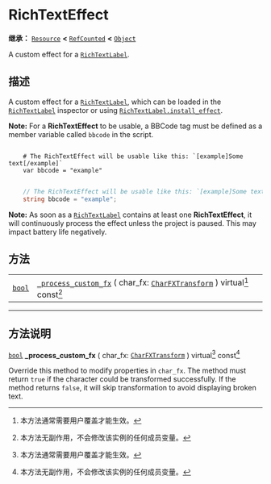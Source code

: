 <!-- ⚠ 请勿编辑本文件 ⚠ -->
<!-- 本文档使用脚本从 WeDot 引擎源码仓库生成。 -->
<!-- 生成脚本：https://github.com/WeDot-Engine/WeDot/tree/4.3/doc/tools/make_md.py； -->
<!-- 原文件：https://github.com/WeDot-Engine/WeDot/tree/4.3/doc/classes/RichTextEffect.xml。 -->

<div id="_class_richtexteffect"></div>

# RichTextEffect

**继承：** [`Resource`](class_resource.md) **<** [`RefCounted`](class_refcounted.md) **<** [`Object`](class_object.md)

A custom effect for a [`RichTextLabel`](class_richtextlabel.md).

## 描述

A custom effect for a [`RichTextLabel`](class_richtextlabel.md), which can be loaded in the [`RichTextLabel`](class_richtextlabel.md) inspector or using [`RichTextLabel.install_effect`](#class_richtextlabel_method_install_effect).

 **Note:** For a **RichTextEffect** to be usable, a BBCode tag must be defined as a member variable called `bbcode` in the script.



```gdscript

    # The RichTextEffect will be usable like this: `[example]Some text[/example]`
    var bbcode = "example"
```

```csharp

    // The RichTextEffect will be usable like this: `[example]Some text[/example]`
    string bbcode = "example";
```



 **Note:** As soon as a [`RichTextLabel`](class_richtextlabel.md) contains at least one **RichTextEffect**, it will continuously process the effect unless the project is paused. This may impact battery life negatively.





## 方法

|||
|:-:|:--|
| [`bool`](class_bool.md) | [`_process_custom_fx`](class_richtexteffectmd#class_richtexteffect_private_method__process_custom_fx) ( char_fx: [`CharFXTransform`](class_charfxtransform.md) ) virtual[^virtual] const[^const] |

<!-- rst-class:: classref-section-separator -->

---

## 方法说明

<div id="_class_richtexteffect_private_method__process_custom_fx"></div>

[`bool`](class_bool.md) **_process_custom_fx** ( char_fx: [`CharFXTransform`](class_charfxtransform.md) ) virtual[^virtual] const[^const]<div id="class_richtexteffect_private_method__process_custom_fx"></div>

Override this method to modify properties in `char_fx`. The method must return `true` if the character could be transformed successfully. If the method returns `false`, it will skip transformation to avoid displaying broken text.

[^virtual]: 本方法通常需要用户覆盖才能生效。
[^const]: 本方法无副作用，不会修改该实例的任何成员变量。
[^vararg]: 本方法除了能接受在此处描述的参数外，还能够继续接受任意数量的参数。
[^constructor]: 本方法用于构造某个类型。
[^static]: 调用本方法无需实例，可直接使用类名进行调用。
[^operator]: 本方法描述的是使用本类型作为左操作数的有效运算符。
[^bitfield]: 这个值是由下列位标志构成位掩码的整数。
[^void]: 无返回值。
